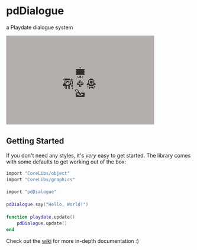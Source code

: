 # pdDialogue

a Playdate dialogue system

![Alt text](assets/demo.gif)

## Getting Started

If you don't need any styles, it's *very* easy to get started. The library comes with some defaults to get working out of the box:

```lua
import "CoreLibs/object"
import "CoreLibs/graphics"

import "pdDialogue"

pdDialogue.say("Hello, World!")

function playdate.update()
    pdDialogue.update()
end
```

Check out the [wiki](https://github.com/PizzaFuel/pdDialogue/wiki) for more in-depth documentation :)
